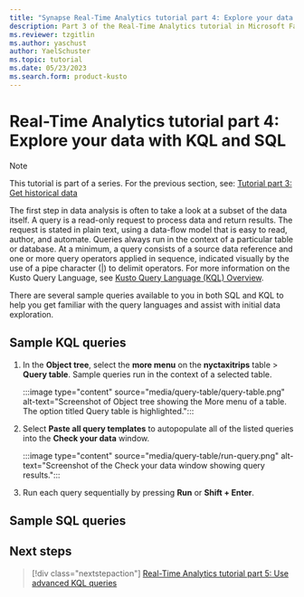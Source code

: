 ```yaml
---
title: "Synapse Real-Time Analytics tutorial part 4: Explore your data with KQL and SQL"
description: Part 3 of the Real-Time Analytics tutorial in Microsoft Fabric
ms.reviewer: tzgitlin
ms.author: yaschust
author: YaelSchuster
ms.topic: tutorial
ms.date: 05/23/2023
ms.search.form: product-kusto
---
```

# Real-Time Analytics tutorial part 4: Explore your data with KQL and SQL

> [!NOTE]
> This tutorial is part of a series. For the previous section, see: [Tutorial part 3: Get historical data](tutorial-3-get-historical-data.md)

The first step in data analysis is often to take a look at a subset of the data itself. A query is a read-only request to process data and return results. The request is stated in plain text, using a data-flow model that is easy to read, author, and automate. Queries always run in the context of a particular table or database. At a minimum, a query consists of a source data reference and one or more query operators applied in sequence, indicated visually by the use of a pipe character (|) to delimit operators. For more information on the Kusto Query Language, see [Kusto Query Language (KQL) Overview](/azure/data-explorer/kusto/query/index?context=/fabric/context/context).

There are several sample queries available to you in both SQL and KQL to help you get familiar with the query languages and assist with initial data exploration.

## Sample KQL queries

1. In the **Object tree**, select the **more menu** on the **nyctaxitrips** table > **Query table**. Sample queries run in the context of a selected table.

    :::image type="content" source="media/query-table/query-table.png" alt-text="Screenshot of Object tree showing the More menu of a table. The option titled Query table is highlighted.":::

1. Select **Paste all query templates** to autopopulate all of the listed queries into the **Check your data** window.

    :::image type="content" source="media/query-table/run-query.png" alt-text="Screenshot of the Check your data window showing query results.":::

1. Run each query sequentially by pressing **Run** or **Shift + Enter**. 


## Sample SQL queries 

## Next steps

> [!div class="nextstepaction"]
> [Real-Time Analytics tutorial part 5: Use advanced KQL queries](tutorial-5-advanced-kql-query.md)